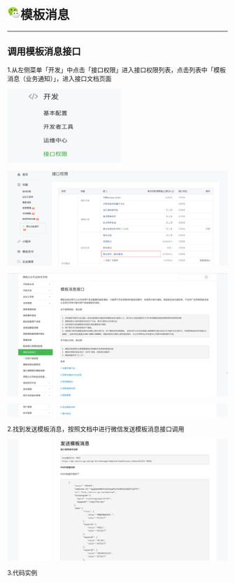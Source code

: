 # <img src="../images/icon/wechat.jpeg" width="30" height="30" />模板消息

---

## 调用模板消息接口

1.从左侧菜单「开发」中点击「接口权限」进入接口权限列表，点击列表中「模板消息（业务通知）」，进入接口文档页面

<img src="../images/wechat_content/wechat-message11.png" width="260" height="170" />

![Base](../images/wechat_content/wechat-message12.png)

![Base](../images/wechat_content/wechat-message13.png)

![Base](../images/wechat_content/wechat-message14.png)

2.找到发送模板消息，按照文档中进行微信发送模板消息接口调用

![Base](../images/wechat_content/wechat-message15.png)

3.代码实例

